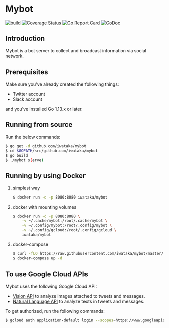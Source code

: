 # Mybot

[![build](https://github.com/iwataka/mybot/actions/workflows/build.yml/badge.svg)](https://github.com/iwataka/mybot/actions/workflows/build.yml)
[![Coverage Status](https://img.shields.io/coveralls/github/iwataka/mybot/master.svg)](https://coveralls.io/github/iwataka/mybot?branch=master)
[![Go Report Card](https://goreportcard.com/badge/github.com/iwataka/mybot)](https://goreportcard.com/report/github.com/iwataka/mybot)
[![GoDoc](https://godoc.org/github.com/iwataka/mybot?status.svg)](https://godoc.org/github.com/iwataka/mybot)

## Introduction

Mybot is a bot server to collect and broadcast information via social network.

## Prerequisites

Make sure you've already created the following things:

- Twitter account
- Slack account

and you've installed Go 1.13.x or later.

## Running from source

Run the below commands:

```sh
$ go get -d github.com/iwataka/mybot
$ cd $GOPATH/src/github.com/iwataka/mybot
$ go build
$ ./mybot s(erve)
```

## Running by using Docker

1. simplest way

    ```sh
    $ docker run -d -p 8080:8080 iwataka/mybot
    ```

1. docker with mounting volumes

    ```sh
    $ docker run -d -p 8080:8080 \
        -v ~/.cache/mybot:/root/.cache/mybot \
        -v ~/.config/mybot:/root/.config/mybot \
        -v ~/.config/gcloud:/root/.config/gcloud \
        iwataka/mybot
    ```

1. docker-compose

    ```sh
    $ curl -fLO https://raw.githubusercontent.com/iwataka/mybot/master/docker-compose.yml
    $ docker-compose up -d
    ```

## To use Google Cloud APIs

Mybot uses the following Google Cloud API:

- [Vision API](https://cloud.google.com/vision/docs) to analyze images attached to tweets and messages.
- [Natural Language API](https://cloud.google.com/natural-language) to analyze texts in tweets and messages.

To get authorized, run the following commands:

```sh
$ gcloud auth application-default login --scopes=https://www.googleapis.com/auth/cloud-platform,https://www.googleapis.com/auth/cloud-vision,https://www.googleapis.com/auth/cloud-language
```
